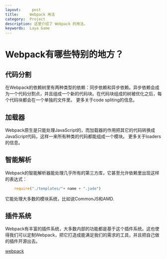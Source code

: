 ```yaml
---
layout:     post
title:     Webpack 用法
category:  Project
description: 这里介绍了 Webpack 的用法。
keywords:  Laya Game  
---
```

# Webpack有哪些特别的地方？

## 代码分割

在Webpack的依赖树里有两种类型的依赖：同步依赖和异步依赖。异步依赖会成为一个代码分割点，并且组成一个新的代码块。在代码块组成的树被优化之后，每个代码块都会在一个单独的文件里。
更多关于code spliting的信息。

## 加载器

Webpack原生是只能处理JavaScript的，而加载器的作用把其它的代码转换成JavaScript代码，这样一来所有种类的代码都能组成一个模块。
更多关于loaders的信息。

## 智能解析

Webpack的智能解析器能处理几乎所有的第三方库，它甚至允许依赖里出现这样的表达式：
```js
    require("./templates/"+ name + ".jade")
```
它能处理大多数的模块系统，比如说CommonJS和AMD.

## 插件系统

Webpack有丰富的插件系统，大多数内部的功能都是基于这个插件系统。这也使得我们可以定制Webpack，把它打造成能满足我们的需求的工具，并且把自己做的插件开源出去。

[webpack](https://chenyiqiao.gitbooks.io/webpack/content/what_is_webpack.html)